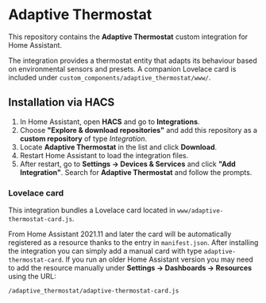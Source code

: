 # Adaptive Thermostat

This repository contains the **Adaptive Thermostat** custom integration for Home Assistant.

The integration provides a thermostat entity that adapts its behaviour based on environmental sensors and presets. A companion Lovelace card is included under `custom_components/adaptive_thermostat/www/`.

## Installation via HACS

1. In Home Assistant, open **HACS** and go to **Integrations**.
2. Choose **"Explore & download repositories"** and add this repository as a
   **custom repository** of type *Integration*.
3. Locate **Adaptive Thermostat** in the list and click **Download**.
4. Restart Home Assistant to load the integration files.
5. After restart, go to **Settings → Devices & Services** and click
   **"Add Integration"**. Search for **Adaptive Thermostat** and follow the
   prompts.

### Lovelace card

This integration bundles a Lovelace card located in `www/adaptive-thermostat-card.js`.

From Home Assistant 2021.11 and later the card will be automatically registered
as a resource thanks to the entry in `manifest.json`. After installing the
integration you can simply add a manual card with type `adaptive-thermostat-card`.
If you run an older Home Assistant version you may need to add the resource
manually under **Settings → Dashboards → Resources** using the URL:

```
/adaptive_thermostat/adaptive-thermostat-card.js
```

